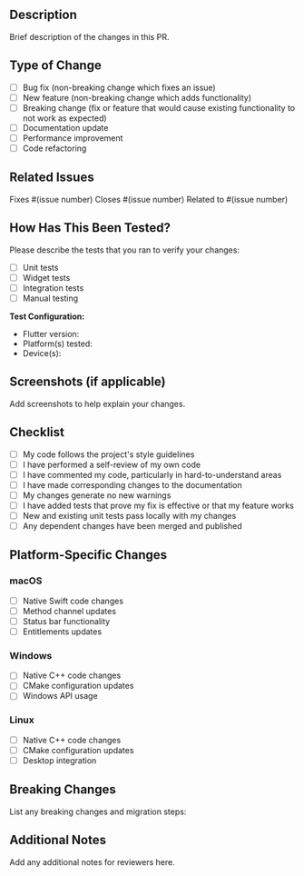 ## Description

Brief description of the changes in this PR.

## Type of Change

- [ ] Bug fix (non-breaking change which fixes an issue)
- [ ] New feature (non-breaking change which adds functionality)
- [ ] Breaking change (fix or feature that would cause existing functionality to not work as expected)
- [ ] Documentation update
- [ ] Performance improvement
- [ ] Code refactoring

## Related Issues

Fixes #(issue number)
Closes #(issue number)
Related to #(issue number)

## How Has This Been Tested?

Please describe the tests that you ran to verify your changes:

- [ ] Unit tests
- [ ] Widget tests
- [ ] Integration tests
- [ ] Manual testing

**Test Configuration:**
- Flutter version:
- Platform(s) tested:
- Device(s):

## Screenshots (if applicable)

Add screenshots to help explain your changes.

## Checklist

- [ ] My code follows the project's style guidelines
- [ ] I have performed a self-review of my own code
- [ ] I have commented my code, particularly in hard-to-understand areas
- [ ] I have made corresponding changes to the documentation
- [ ] My changes generate no new warnings
- [ ] I have added tests that prove my fix is effective or that my feature works
- [ ] New and existing unit tests pass locally with my changes
- [ ] Any dependent changes have been merged and published

## Platform-Specific Changes

### macOS
- [ ] Native Swift code changes
- [ ] Method channel updates
- [ ] Status bar functionality
- [ ] Entitlements updates

### Windows
- [ ] Native C++ code changes
- [ ] CMake configuration updates
- [ ] Windows API usage

### Linux  
- [ ] Native C++ code changes
- [ ] CMake configuration updates
- [ ] Desktop integration

## Breaking Changes

List any breaking changes and migration steps:

## Additional Notes

Add any additional notes for reviewers here.